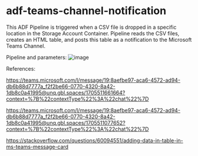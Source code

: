 # adf-teams-channel-notification

This ADF Pipeline is triggered when a CSV file is dropped in a specific location in the Storage Account Container. Pipeline reads the CSV files, creates an HTML table, and posts this table as a notification to the Microsoft Teams Channel.

Pipeline and parameters:
![image](https://github.com/manjunathg88/adf-teams-channel-notification/assets/5434407/30fb2002-fa4b-4488-8a50-b2e084378db6)

References:

https://teams.microsoft.com/l/message/19:8aefbe97-aca6-4572-ad94-db6b88d7777a_f2f2be66-0770-4320-8a42-1db8c0a41995@unq.gbl.spaces/1705511661664?context=%7B%22contextType%22%3A%22chat%22%7D

https://teams.microsoft.com/l/message/19:8aefbe97-aca6-4572-ad94-db6b88d7777a_f2f2be66-0770-4320-8a42-1db8c0a41995@unq.gbl.spaces/1705511077652?context=%7B%22contextType%22%3A%22chat%22%7D

https://stackoverflow.com/questions/60094551/adding-data-in-table-in-ms-teams-message-card
